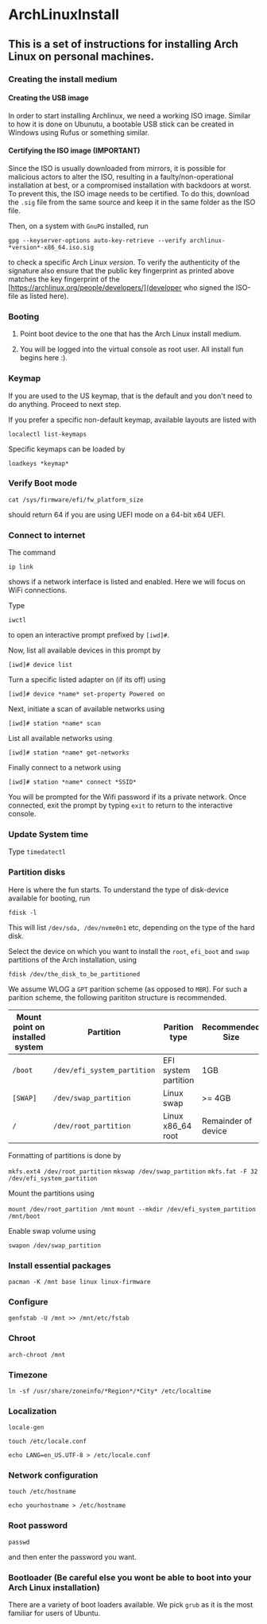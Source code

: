 # ArchLinuxInstall

## This is a set of instructions for installing Arch Linux on personal machines.

### Creating the install medium

#### Creating the USB image
In order to start installing Archlinux, we need a working ISO image. Similar to how it is done on Ubunutu, a bootable USB stick can be created in Windows using Rufus or something similar.

#### Certifying the ISO image (IMPORTANT)
Since the ISO is usually downloaded from mirrors, it is possible for malicious actors to alter the ISO, resulting in a faulty/non-operational installation at best, or a compromised installation with backdoors at worst. To prevent this, the ISO image needs to be certified. To do this, download the `.sig` file from the same source and keep it in the same folder as the ISO file.

Then, on a system with `GnuPG` installed, run

`gpg --keyserver-options auto-key-retrieve --verify archlinux-*version*-x86_64.iso.sig`

to check a specific Arch Linux *version*. To verify the authenticity of the signature also ensure that the public key fingerprint as printed above matches the key fingerprint of the [https://archlinux.org/people/developers/](developer who signed the ISO-file as listed here).

### Booting

1. Point boot device to the one that has the Arch Linux install medium.

2. You will be logged into the virtual console as root user. All install fun begins here :).

### Keymap

If you are used to the US keymap, that is the default and you don't need to do anything. Proceed to next step.

If you prefer a specific non-default keymap, available layouts are listed with

`localectl list-keymaps`

Specific keymaps can be loaded by

`loadkeys *keymap*`

### Verify Boot mode

`cat /sys/firmware/efi/fw_platform_size`

should return 64 if you are using UEFI mode on a 64-bit x64 UEFI.

### Connect to internet

The command

`ip link`

shows if a network interface is listed and enabled. Here we will focus on WiFi connections.

Type

`iwctl`

to open an interactive prompt prefixed by `[iwd]#`.

Now, list all available devices in this prompt by

`[iwd]# device list`

Turn a specific listed adapter on (if its off) using

`[iwd]# device *name* set-property Powered on`

Next, initiate a scan of available networks using

`[iwd]# station *name* scan`

List all available networks using

`[iwd]# station *name* get-networks`

Finally connect to a network using

`[iwd]# station *name* connect *SSID*`

You will be prompted for the Wifi password if its a private network. Once connected, exit the prompt by typing `exit` to return to the interactive console.

### Update System time

Type `timedatectl`

### Partition disks

Here is where the fun starts. To understand the type of disk-device available for booting, run

`fdisk -l`

This will list `/dev/sda, /dev/nvme0n1` etc, depending on the type of the hard disk.

Select the device on which you want to install the `root`, `efi_boot` and `swap` partitions of the Arch installation, using

`fdisk /dev/the_disk_to_be_partitioned`

We assume WLOG a `GPT` parition scheme (as opposed to `MBR`). For such a parition scheme, the following parititon structure is recommended.

| Mount point on installed system | Partition | Parition type | Recommended Size |
|---------------------------------|-----------|---------------|------------------|
| `/boot`                         | `/dev/efi_system_partition` | EFI system partition | 1GB |
| `[SWAP]`                        | `/dev/swap_partition` | Linux swap | >= 4GB |
| `/`                             | `/dev/root_partition` | Linux x86_64 root | Remainder of device |

Formatting of partitions is done by

`mkfs.ext4 /dev/root_partition`
`mkswap /dev/swap_partition`
`mkfs.fat -F 32 /dev/efi_system_partition`

Mount the partitions using

`mount /dev/root_partition /mnt`
`mount --mkdir /dev/efi_system_partition /mnt/boot`

Enable swap volume using

`swapon /dev/swap_partition`

### Install essential packages

`pacman -K /mnt base linux linux-firmware`

### Configure

`genfstab -U /mnt >> /mnt/etc/fstab`

### Chroot

`arch-chroot /mnt`

### Timezone

`ln -sf /usr/share/zoneinfo/*Region*/*City* /etc/localtime`

### Localization

`locale-gen`

`touch /etc/locale.conf`

`echo LANG=en_US.UTF-8 > /etc/locale.conf`

### Network configuration

`touch /etc/hostname`

`echo yourhostname > /etc/hostname`

### Root password

`passwd`

and then enter the password you want.

### Bootloader (Be careful else you wont be able to boot into your Arch Linux installation)

There are a variety of boot loaders available. We pick `grub` as it is the most familiar for users of Ubuntu.









